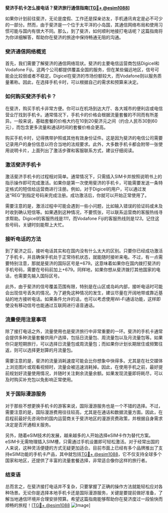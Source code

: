 **斐济手机卡怎么接电话？斐济旅行通信指南[[TG💪+ @esim1088](https://t.me/s/esim1088)]**

如果你计划前往斐济，无论是度假、工作还是探亲访友，手机通讯肯定是必不可少的一部分。然而，由于斐济是一个位于太平洋的小岛国，其通信网络布局和使用习惯可能与国内有很大不同。那么，到了斐济，如何顺利地接打电话呢？这篇指南将为你详细解答，帮助你在斐济的旅途中保持畅通无阻的沟通。

### 斐济通信网络概览

首先，我们需要了解斐济的通信网络现状。斐济的主要电信运营商包括Digicel和Vodafone Fiji。这两个公司都提供覆盖全国的服务，但在某些偏远地区，信号可能会比较弱或者不稳定。Digicel在斐济的市场份额较大，而Vodafone则以服务质量著称。因此，在选择手机卡时，可以根据自己的需求和预算来决定。

### 如何购买斐济手机卡？

在斐济，购买手机卡非常方便。你可以在机场到达大厅、各大城市的便利店或电信营业厅找到手机卡。通常情况下，手机卡的价格会根据流量套餐的不同而有所差异。一般来说，基础套餐的价格大约在10到20斐济元之间（约合人民币30到60元），而包含更多流量和通话时间的套餐价格会更高。

购买手机卡时，记得携带护照或其他有效身份证件。这是因为斐济的电信公司需要记录用户的身份信息以符合当地的法规要求。此外，大多数手机卡都会附带一张使用说明卡片，上面列出了激活步骤和客服联系方式，建议仔细阅读。

### 激活斐济手机卡

激活斐济手机卡的过程相对简单。通常情况下，只需插入SIM卡并按照说明书上的指示操作即可完成激活。如果你是第一次使用斐济的手机卡，可能需要发送一条特定格式的短信给运营商进行注册。例如，对于Digicel的用户，可以通过发送“REG”到指定号码来完成注册。成功激活后，你就可以开始正常使用了。

需要注意的是，激活过程中可能会遇到一些小问题，比如输入错误的验证码或未及时收到确认短信等。如果遇到这种情况，不要慌张，可以联系运营商的客服热线寻求帮助。Digicel的客服热线是*111*，而Vodafone Fiji的客服热线则是*123*。记住这些号码，关键时刻能帮上大忙。

### 接听电话的方法

到了斐济之后，接听电话其实和在国内没有什么太大的区别。只要你已经成功激活了手机卡，并且确保手机处于正常待机状态，就能随时接听来电。不过，有一点需要特别注意，那就是斐济的国际区号是+679。这意味着如果你在国内拨打斐济的手机号码，需要在号码前加上+679。同样地，如果你想从斐济拨打其他国家的电话，也需要先输入国际区号。

此外，由于斐济的信号覆盖范围有限，特别是在山区或岛屿内部，接听电话时可能会出现信号丢失的情况。为了避免这种情况的发生，建议尽量在开阔地带或靠近基站的地方接听电话。如果条件允许的话，也可以考虑使用Wi-Fi通话功能，这样即使没有移动信号也能通过互联网进行语音通话。

### 流量使用注意事项

除了接打电话之外，流量使用也是斐济旅行中非常重要的一环。斐济的手机卡通常会提供多种流量套餐供用户选择，包括日流量包、周流量包以及月流量包等。如果你只是短期旅行，可以选择日流量包或周流量包；而如果你计划长期居住或频繁往返，则可以选择更划算的月流量包。

需要注意的是，斐济的流量消耗速度可能会比你想象中快得多。尤其是在社交媒体上浏览图片或观看视频时，流量会被迅速消耗掉。因此，在使用手机之前，最好提前规划好流量使用情况，并随时关注剩余流量余额。如果发现流量即将耗尽，可以及时购买补充包以免影响正常使用。

### 关于国际漫游服务

对于那些不想更换手机卡的游客来说，国际漫游服务也是一个不错的选择。不过，需要注意的是，国际漫游费用往往较高，尤其是在通话和数据流量方面。因此，在启程前最好先咨询你的国内运营商关于斐济地区的漫游资费政策，并根据自身需求决定是否开通相关服务。

另外，随着eSIM技术的发展，越来越多的人开始选择eSIM卡作为替代方案。eSIM卡无需物理插入SIM槽，只需通过手机设置即可轻松激活。对于经常出国的人来说，这种灵活便捷的方式无疑更加适合。目前市面上已经有多个品牌推出了支持eSIM功能的手机卡产品，其中就包括[TG💪+ @esim1088](https://t.me/s/esim1088)，它不仅支持全球多个国家和地区，还提供了丰富的流量套餐选择，非常适合像你这样的旅行者。

### 结束语

总而言之，在斐济接打电话并不复杂，只要掌握了正确的操作方法就能轻松应对各种场景。无论你是选择本地手机卡还是国际漫游服务，关键是要提前做好准备，了解当地通信环境并合理安排预算。希望这篇指南能够帮助你在斐济度过一段愉快而顺畅的旅程！[[TG💪+ @esim1088](https://t.me/s/esim1088) ![Image](https://i.postimg.cc/4NQfJmqS/Snipaste-2025-05-13-00-14-12.png)]